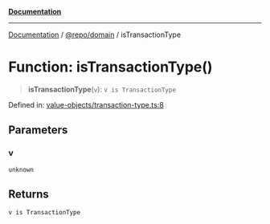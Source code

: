 [**Documentation**](../../../README.md)

***

[Documentation](../../../README.md) / [@repo/domain](../README.md) / isTransactionType

# Function: isTransactionType()

> **isTransactionType**(`v`): `v is TransactionType`

Defined in: [value-objects/transaction-type.ts:8](https://github.com/o3osatoshi/experiment/blob/5bd7d1b2e07e346ab8abb44ddf7730e7fe84cf4f/packages/domain/src/value-objects/transaction-type.ts#L8)

## Parameters

### v

`unknown`

## Returns

`v is TransactionType`
